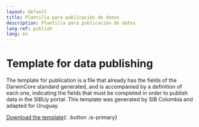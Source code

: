 ```yaml
---
layout: default
title: Plantilla para publicación de datos
description: Plantilla para publicación de datos
lang-ref: publish
lang: en
---
```


# Template for data publishing

The template for publication is a file that already has the fields of the DarwinCore standard generated, and is accompanied by a definition of each one, indicating the fields that must be completed in order to publish data in the SIBUy portal. This template was generated by SIB Colombia and adapted for Uruguay.

[Download the template](){: .button .is-primary}